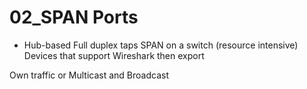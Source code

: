 # 02_SPAN Ports

- Hub-based
  Full duplex taps
  SPAN on a switch (resource intensive)
  Devices that support Wireshark then export

Own traffic or Multicast and Broadcast
